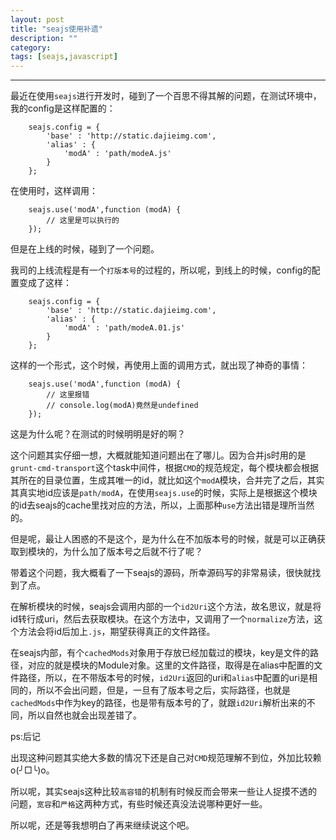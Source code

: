 ```yaml
---
layout: post
title: "seajs使用补遗"
description: ""
category: 
tags: [seajs,javascript]
---
```


----

最近在使用``seajs``进行开发时，碰到了一个百思不得其解的问题，在测试环境中，我的config是这样配置的：

	
		seajs.config = {
			'base' : 'http://static.dajieimg.com',
			'alias' : {
				'modA' : 'path/modeA.js'
			}
		};
		
在使用时，这样调用：

		seajs.use('modA',function (modA) {
			// 这里是可以执行的
		});
		
但是在上线的时候，碰到了一个问题。

我司的上线流程是有一个``打版本号``的过程的，所以呢，到线上的时候，config的配置变成了这样：

		seajs.config = {
			'base' : 'http://static.dajieimg.com',
			'alias' : {
				'modA' : 'path/modeA.01.js'
			}
		};
这样的一个形式，这个时候，再使用上面的调用方式，就出现了神奇的事情：

		seajs.use('modA',function (modA) {
			// 这里报错
			// console.log(modA)竟然是undefined
		});


这是为什么呢？在测试的时候明明是好的啊？

这个问题其实仔细一想，大概就能知道问题出在了哪儿。因为合并js时用的是``grunt-cmd-transport``这个task中间件，根据``CMD``的规范规定，每个模块都会根据其所在的目录位置，生成其唯一的id，就比如这个``modA``模块，合并完了之后，其实其真实地id应该是``path/modA``，在使用``seajs.use``的时候，实际上是根据这个模块的id去seajs的cache里找对应的方法，所以，上面那种``use``方法出错是理所当然的。

但是呢，最让人困惑的不是这个，是为什么在不加版本号的时候，就是可以正确获取到模块的，为什么加了版本号之后就不行了呢？

带着这个问题，我大概看了一下seajs的源码，所幸源码写的非常易读，很快就找到了点。

在解析模块的时候，seajs会调用内部的一个``id2Uri``这个方法，故名思议，就是将id转行成uri，然后去获取模块。在这个方法中，又调用了一个``normalize``方法，这个方法会将id后加上``.js``，期望获得真正的文件路径。

在seajs内部，有个``cachedMods``对象用于存放已经加载过的模块，key是文件的路径，对应的就是模块的Module对象。这里的文件路径，取得是在alias中配置的文件路径，所以，在不带版本号的时候，``id2Uri``返回的uri和``alias``中配置的uri是相同的，所以不会出问题，但是，一旦有了版本号之后，实际路径，也就是``cachedMods``中作为key的路径，也是带有版本号的了，就跟``id2Uri``解析出来的不同，所以自然也就会出现差错了。

ps:后记

出现这种问题其实绝大多数的情况下还是自己对``CMD``规范理解不到位，外加比较赖o(╯□╰)o。

所以呢，其实seajs这种比较``高容错``的机制有时候反而会带来一些让人捉摸不透的问题，``宽容``和``严格``这两种方式，有些时候还真没法说哪种更好一些。

所以呢，还是等我想明白了再来继续说这个吧。
		